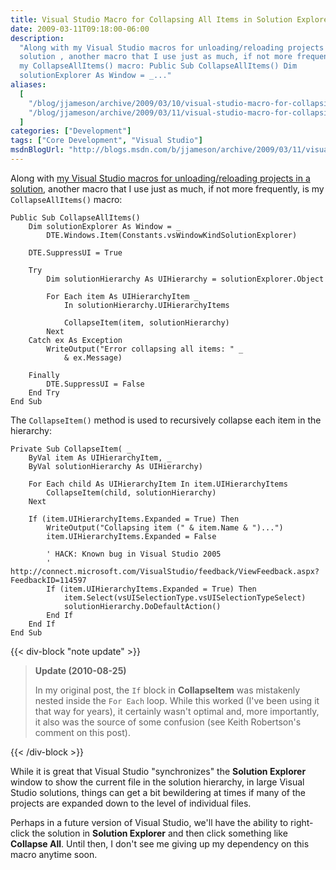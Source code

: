 ```yaml
---
title: Visual Studio Macro for Collapsing All Items in Solution Explorer
date: 2009-03-11T09:18:00-06:00
description:
  "Along with my Visual Studio macros for unloading/reloading projects in a
  solution , another macro that I use just as much, if not more frequently, is
  my CollapseAllItems() macro: Public Sub CollapseAllItems() Dim
  solutionExplorer As Window = _..."
aliases:
  [
    "/blog/jjameson/archive/2009/03/10/visual-studio-macro-for-collapsing-all-items-in-solution-explorer.aspx",
    "/blog/jjameson/archive/2009/03/11/visual-studio-macro-for-collapsing-all-items-in-solution-explorer.aspx",
  ]
categories: ["Development"]
tags: ["Core Development", "Visual Studio"]
msdnBlogUrl: "http://blogs.msdn.com/b/jjameson/archive/2009/03/11/visual-studio-macro-for-collapsing-all-items-in-solution-explorer.aspx"
---
```


Along with
[my Visual Studio macros for unloading/reloading projects in a solution](/blog/jjameson/2009/03/11/visual-studio-macros-for-unloading-reloading-projects),
another macro that I use just as much, if not more frequently, is my
`CollapseAllItems()` macro:

```VBA
Public Sub CollapseAllItems()
    Dim solutionExplorer As Window = _
        DTE.Windows.Item(Constants.vsWindowKindSolutionExplorer)

    DTE.SuppressUI = True

    Try
        Dim solutionHierarchy As UIHierarchy = solutionExplorer.Object

        For Each item As UIHierarchyItem _
            In solutionHierarchy.UIHierarchyItems

            CollapseItem(item, solutionHierarchy)
        Next
    Catch ex As Exception
        WriteOutput("Error collapsing all items: " _
            & ex.Message)

    Finally
        DTE.SuppressUI = False
    End Try
End Sub
```

The `CollapseItem()` method is used to recursively collapse each item in the
hierarchy:

```VBA
Private Sub CollapseItem( _
    ByVal item As UIHierarchyItem, _
    ByVal solutionHierarchy As UIHierarchy)

    For Each child As UIHierarchyItem In item.UIHierarchyItems
        CollapseItem(child, solutionHierarchy)
    Next

    If (item.UIHierarchyItems.Expanded = True) Then
        WriteOutput("Collapsing item (" & item.Name & ")...")
        item.UIHierarchyItems.Expanded = False

        ' HACK: Known bug in Visual Studio 2005
        ' http://connect.microsoft.com/VisualStudio/feedback/ViewFeedback.aspx?FeedbackID=114597
        If (item.UIHierarchyItems.Expanded = True) Then
            item.Select(vsUISelectionType.vsUISelectionTypeSelect)
            solutionHierarchy.DoDefaultAction()
        End If
    End If
End Sub
```

{{< div-block "note update" >}}

> **Update (2010-08-25)**
>
> In my original post, the `If` block in **CollapseItem** was mistakenly nested
> inside the `For Each` loop. While this worked (I've been using it that way for
> years), it certainly wasn't optimal and, more importantly, it also was the
> source of some confusion (see Keith Robertson's comment on this post).

{{< /div-block >}}

While it is great that Visual Studio "synchronizes" the **Solution Explorer**
window to show the current file in the solution hierarchy, in large Visual
Studio solutions, things can get a bit bewildering at times if many of the
projects are expanded down to the level of individual files.

Perhaps in a future version of Visual Studio, we'll have the ability to
right-click the solution in **Solution Explorer** and then click something like
**Collapse All**. Until then, I don't see me giving up my dependency on this
macro anytime soon.
